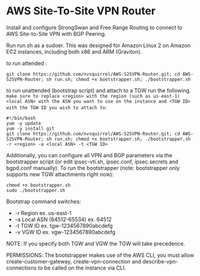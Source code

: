 # AWS Site-To-Site VPN Router

Install and configure StrongSwan and Free Range Routing to connect to AWS Site-to-Site VPN with BGP Peering.


Run run.sh as a sudoer. This was designed for Amazon Linux 2 on Amazon EC2 instances, including both x86 and ARM (Graviton). 

to run attended :

```
git clone https://github.com/nvsquirrel/AWS-S2SVPN-Router.git; cd AWS-S2SVPN-Router; sh run.sh; chmod +x bootstrapper.sh; ./bootstrapper.sh
```

to run unattended (bootstrap script) and attach to a TGW run the following. `make sure to replace <region> with the region (such as us-east-1) <local ASN> with the ASN you want to use on the instance and <TGW ID> with the TGW ID you wish to attach to`:

```
#!/bin/bash
yum -y update
yum -y install git
git clone https://github.com/nvsquirrel/AWS-S2SVPN-Router.git; cd AWS-S2SVPN-Router; sh run.sh; chmod +x bootstrapper.sh; ./bootstrapper.sh -r <region> -a <local ASN> -t <TGW ID>
```

Additionally, you can configure all VPN and BGP parameters via the bootstrapper script (or edit ipsec-vti.sh, ipsec.conf, ipsec.secrets and bgpd.conf manually). To run the bootstrapper (note: bootstrapper only supports new TGW attachments right now):

```
chmod +x bootstrapper.sh
sudo ./bootstrapper.sh
```


Bootstrap command switches:

* -r  Region  ex. us-east-1
* -a  Local ASN   (64512-65534)  ex. 64512
* -t  TGW ID    ex. tgw-1234567890abcdefg
* -v  VGW ID    ex. vgw-1234567890abcdefg


NOTE: If you specify both TGW and VGW the TGW will take precedence. 

PERMISSIONS: The bootstrapper makes use of the AWS CLI, you must allow create-customer-gateway, create-vpn-connection and describe-vpn-connections to be called on the instance via CLI.

